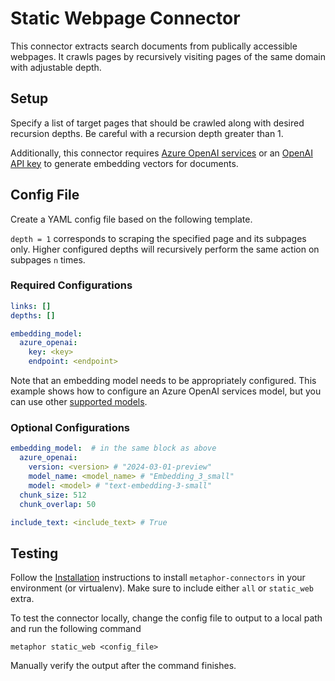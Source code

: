 # Static Webpage Connector

This connector extracts search documents from publically accessible webpages. It crawls pages by recursively visiting pages of the same domain with adjustable depth.

## Setup

Specify a list of target pages that should be crawled along with desired recursion depths. Be careful with a recursion depth greater than 1.

Additionally, this connector requires [Azure OpenAI services](https://azure.microsoft.com/en-us/products/ai-services/openai-service) or an [OpenAI API key](https://platform.openai.com) to generate embedding vectors for documents.

## Config File

Create a YAML config file based on the following template.

`depth = 1` corresponds to scraping the specified page and its subpages only. Higher configured depths will recursively perform the same action on subpages `n` times.

### Required Configurations

```yaml
links: []
depths: []

embedding_model:
  azure_openai:
    key: <key>
    endpoint: <endpoint>
```

Note that an embedding model needs to be appropriately configured. This example shows how to configure an Azure OpenAI services model, but you can use other [supported models](/docs/embeddings.md).

### Optional Configurations
```yaml
embedding_model:  # in the same block as above
  azure_openai:
    version: <version> # "2024-03-01-preview"
    model_name: <model_name> # "Embedding_3_small"
    model: <model> # "text-embedding-3-small"
  chunk_size: 512
  chunk_overlap: 50

include_text: <include_text> # True
```

## Testing

Follow the [Installation](../../README.md) instructions to install `metaphor-connectors` in your environment (or virtualenv). Make sure to include either `all` or `static_web` extra.

To test the connector locally, change the config file to output to a local path and run the following command

```shell
metaphor static_web <config_file>
```

Manually verify the output after the command finishes.
